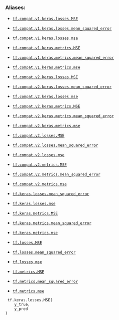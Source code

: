 

### Aliases:

- [ `tf.compat.v1.keras.losses.MSE` ](/api_docs/python/tf/keras/losses/MSE)

- [ `tf.compat.v1.keras.losses.mean_squared_error` ](/api_docs/python/tf/keras/losses/MSE)

- [ `tf.compat.v1.keras.losses.mse` ](/api_docs/python/tf/keras/losses/MSE)

- [ `tf.compat.v1.keras.metrics.MSE` ](/api_docs/python/tf/keras/losses/MSE)

- [ `tf.compat.v1.keras.metrics.mean_squared_error` ](/api_docs/python/tf/keras/losses/MSE)

- [ `tf.compat.v1.keras.metrics.mse` ](/api_docs/python/tf/keras/losses/MSE)

- [ `tf.compat.v2.keras.losses.MSE` ](/api_docs/python/tf/keras/losses/MSE)

- [ `tf.compat.v2.keras.losses.mean_squared_error` ](/api_docs/python/tf/keras/losses/MSE)

- [ `tf.compat.v2.keras.losses.mse` ](/api_docs/python/tf/keras/losses/MSE)

- [ `tf.compat.v2.keras.metrics.MSE` ](/api_docs/python/tf/keras/losses/MSE)

- [ `tf.compat.v2.keras.metrics.mean_squared_error` ](/api_docs/python/tf/keras/losses/MSE)

- [ `tf.compat.v2.keras.metrics.mse` ](/api_docs/python/tf/keras/losses/MSE)

- [ `tf.compat.v2.losses.MSE` ](/api_docs/python/tf/keras/losses/MSE)

- [ `tf.compat.v2.losses.mean_squared_error` ](/api_docs/python/tf/keras/losses/MSE)

- [ `tf.compat.v2.losses.mse` ](/api_docs/python/tf/keras/losses/MSE)

- [ `tf.compat.v2.metrics.MSE` ](/api_docs/python/tf/keras/losses/MSE)

- [ `tf.compat.v2.metrics.mean_squared_error` ](/api_docs/python/tf/keras/losses/MSE)

- [ `tf.compat.v2.metrics.mse` ](/api_docs/python/tf/keras/losses/MSE)

- [ `tf.keras.losses.mean_squared_error` ](/api_docs/python/tf/keras/losses/MSE)

- [ `tf.keras.losses.mse` ](/api_docs/python/tf/keras/losses/MSE)

- [ `tf.keras.metrics.MSE` ](/api_docs/python/tf/keras/losses/MSE)

- [ `tf.keras.metrics.mean_squared_error` ](/api_docs/python/tf/keras/losses/MSE)

- [ `tf.keras.metrics.mse` ](/api_docs/python/tf/keras/losses/MSE)

- [ `tf.losses.MSE` ](/api_docs/python/tf/keras/losses/MSE)

- [ `tf.losses.mean_squared_error` ](/api_docs/python/tf/keras/losses/MSE)

- [ `tf.losses.mse` ](/api_docs/python/tf/keras/losses/MSE)

- [ `tf.metrics.MSE` ](/api_docs/python/tf/keras/losses/MSE)

- [ `tf.metrics.mean_squared_error` ](/api_docs/python/tf/keras/losses/MSE)

- [ `tf.metrics.mse` ](/api_docs/python/tf/keras/losses/MSE)



```
 tf.keras.losses.MSE(
    y_true,
    y_pred
)
 
```

